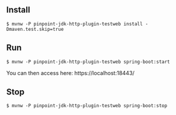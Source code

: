 
## Install
```
$ mvnw -P pinpoint-jdk-http-plugin-testweb install -Dmaven.test.skip=true
```

## Run
```
$ mvnw -P pinpoint-jdk-http-plugin-testweb spring-boot:start
```
You can then access here: https://localhost:18443/

## Stop
```
$ mvnw -P pinpoint-jdk-http-plugin-testweb spring-boot:stop
```
